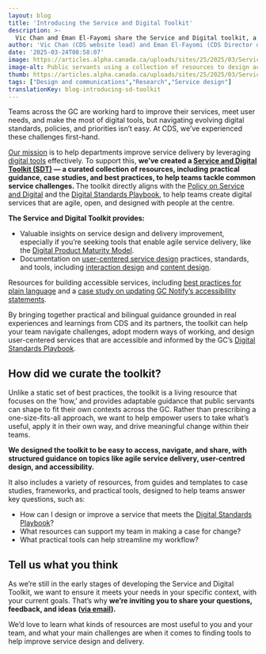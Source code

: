 ```yaml
---
layout: blog
title: 'Introducing the Service and Digital Toolkit'
description: >-
  Vic Chan and Eman El-Fayomi share the Service and Digital toolkit, a curated library of practical resources grounded in CDS’s experiences and learnings, designed to help GC teams design and deliver better digital services.
author: 'Vic Chan (CDS website lead) and Eman El-Fayomi (CDS Director of Service Design & Consulting)'
date: '2025-03-24T08:58:07'
image: https://articles.alpha.canada.ca/uploads/sites/25/2025/03/Service_DigitalToolkit_2025_Blog_Post_EN.jpg
image-alt: Public servants using a collection of resources to design accessible services.
thumb: https://articles.alpha.canada.ca/uploads/sites/25/2025/03/Service_DigitalToolkit_2025_Blog_Post_EN.jpg
tags: ["Design and communications","Research","Service design"]
translationKey: blog-introducing-sd-toolkit
---
```


<p>Teams across the GC are working hard to improve their services, meet user needs, and make the most of digital tools, but navigating evolving digital standards, policies, and priorities isn’t easy. At CDS, we’ve experienced these challenges first-hand.&nbsp;</p>



<p><a href="https://digital.canada.ca/about/" target="_blank" rel="noreferrer noopener">Our mission</a> is to help departments improve service delivery by leveraging <a href="https://digital.canada.ca/" target="_blank" rel="noreferrer noopener">digital tools</a> effectively. To support this, <strong>we’ve created a <a href="https://digital.canada.ca/service-digital-toolkit/" target="_blank" rel="noreferrer noopener">Service and Digital Toolkit (SDT)</a> — a curated collection of resources, including practical guidance, case studies, and best practices, to help teams tackle common service challenges. </strong>The toolkit directly aligns with the <a href="https://www.tbs-sct.canada.ca/pol/doc-eng.aspx?id=32603" target="_blank" rel="noreferrer noopener">Policy on Service and Digital</a> and the <a href="https://www.canada.ca/en/government/system/digital-government/government-canada-digital-standards.html" target="_blank" rel="noreferrer noopener">Digital Standards Playbook</a>, to help teams create digital services that are agile, open, and designed with people at the centre.</p>



<p><strong>The Service and Digital Toolkit provides:</strong></p>



<ul class="wp-block-list">
<li>Valuable insights on service design and delivery improvement, especially if you’re seeking tools that enable agile service delivery, like the <a href="https://digital.canada.ca/2024/11/05/measuring-progress-a-product-maturity-model-for-digital-government/" target="_blank" rel="noreferrer noopener">Digital Product Maturity Model</a>.&nbsp;</li>



<li>Documentation on <a href="https://digital.canada.ca/service-digital-toolkit/user-centred-design/" target="_blank" rel="noreferrer noopener">user-centered service design</a> practices, standards, and tools, including <a href="https://digital.canada.ca/service-digital-toolkit/user-centred-design/interaction-design-at-cds/" target="_blank" rel="noreferrer noopener">interaction design</a> and <a href="https://digital.canada.ca/service-digital-toolkit/user-centred-design/content-design-at-cds/" target="_blank" rel="noreferrer noopener">content design</a>.</li>
</ul>



<p>Resources for building accessible services, including <a href="https://digital.canada.ca/2024/10/17/plain-language-updates-to-the-canada.ca-content-style-guide/" target="_blank" rel="noreferrer noopener">best practices for plain language</a> and a <a href="https://digital.canada.ca/2024/09/04/how-updating-gc-notifys-accessibility-statement-helped-us-build-better/" target="_blank" rel="noreferrer noopener">case study on updating GC Notify’s accessibility statements</a>.</p>



<p>By bringing together practical and bilingual guidance grounded in real experiences and learnings from CDS and its partners, the toolkit can help your team navigate challenges, adopt modern ways of working, and design user-centered services that are accessible and informed by the GC’s <a href="https://www.canada.ca/en/government/system/digital-government/government-canada-digital-standards.html" target="_blank" rel="noreferrer noopener">Digital Standards Playbook</a>.&nbsp;</p>



<h2 class="wp-block-heading" id="h-how-did-we-curate-the-toolkit">How did we curate the toolkit?</h2>



<p>Unlike a static set of best practices, the toolkit is a living resource that focuses on the ‘how,’ and provides adaptable guidance that public servants can shape to fit their own contexts across the GC. Rather than prescribing a one-size-fits-all approach, we want to help empower users to take what’s useful, apply it in their own way, and drive meaningful change within their teams.</p>



<p><strong>We designed the toolkit to be easy to access, navigate, and share, with structured guidance on topics like agile service delivery, user-centred design, and accessibility.</strong>&nbsp;</p>



<p>It also includes a variety of resources, from guides and templates to case studies, frameworks, and practical tools, designed to help teams answer key questions, such as:</p>



<ul class="wp-block-list">
<li>How can I design or improve a service that meets the <a href="https://www.canada.ca/en/government/system/digital-government/government-canada-digital-standards.html" target="_blank" rel="noreferrer noopener">Digital Standards Playbook</a>?</li>



<li>What resources can support my team in making a case for change?</li>



<li>What practical tools can help streamline my workflow?</li>
</ul>



<h2 class="wp-block-heading" id="h-tell-us-what-you-think">Tell us what you think</h2>



<p>As we’re still in the early stages of developing the Service and Digital Toolkit, we want to ensure it meets your needs in your specific context, with your current goals. That’s why <strong>we’re inviting you to share your questions, feedback, and ideas (</strong><a href="mailto:cds-snc@servicecanada.gc.ca" target="_blank" rel="noreferrer noopener"><strong>via email</strong></a><strong>).&nbsp;</strong></p>



<p>We’d love to learn what kinds of resources are most useful to you and your team, and what your main challenges are when it comes to finding tools to help improve service design and delivery.&nbsp;</p>

